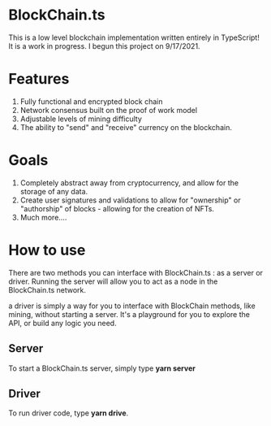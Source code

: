 # BlockChain.ts

This is a low level blockchain implementation written entirely in TypeScript! It is a work in progress. I begun this project on 9/17/2021.


# Features

 1. Fully functional and encrypted block chain 
 2. Network consensus built on the proof of work model
 3. Adjustable levels of mining difficulty
 4. The ability to "send" and "receive" currency on the blockchain. 

# Goals

 1. Completely abstract away from cryptocurrency, and allow for the storage of any data.
 2. Create user signatures and validations to allow for "ownership" or "authorship" of blocks - allowing for the creation of NFTs.
 3. Much more....

# How to use

There are two methods you can interface with BlockChain.ts : as a server or driver.
Running the server will allow you to act as a node in the BlockChain.ts network.

a driver is simply a way for you to interface with BlockChain methods, like mining, without starting a server. It's a playground for you to explore the API, or build any logic you need.

## Server
To start a BlockChain.ts server, simply type **yarn server**

## Driver

To run driver code, type **yarn drive**. 

